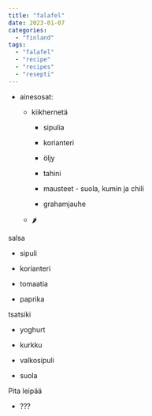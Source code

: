 ```yaml
---
title: "falafel"
date: 2023-01-07
categories: 
  - "finland"
tags: 
  - "falafel"
  - "recipe"
  - "recipes"
  - "resepti"
---
```


- ainesosat:
    - kiikhernetä
        - sipulia
        
        - korianteri
        
        - öljy
        
        - tahini
        
        - mausteet - suola, kumin ja chili
        
        - grahamjauhe
    
    - 🌶️

salsa

- sipuli

- korianteri

- tomaatia

- paprika

tsatsiki

- yoghurt

- kurkku

- valkosipuli

- suola

Pita leipää

- ???
